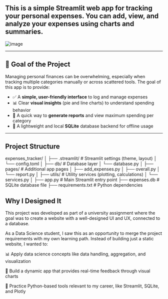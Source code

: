 
## This is a simple Streamlit web app for tracking your personal expenses. You can add, view, and analyze your expenses using charts and summaries.
![image](https://github.com/user-attachments/assets/858e17e6-51c3-4e64-9938-f68dd611d2be)

---

## 🎯 Goal of the Project

Managing personal finances can be overwhelming, especially when tracking multiple categories manually or across scattered tools. The goal of this app is to provide:

- ✅ A **simple, user-friendly interface** to log and manage expenses
- 📊 Clear **visual insights** (pie and line charts) to understand spending behavior
- 🧾 A quick way to **generate reports** and view maximum spending per category
- 📁 A lightweight and local **SQLite** database backend for offline usage

---

##  Project Structure
expenses_tracker/
│
├── .streamlit/ # Streamlit settings (theme, layout)
│ └── config.toml
│
├── db/ # Database layer
│ └── database.py
│
├── pages/ # Additional app pages
│ ├── add_expenses.py
│ ├── overall.py
│ └── report.py
│
├── utils/ # Utility services (plotting, calculations)
│ └── services.py
│
├── app.py # Main Streamlit entry point
├── expenses.db # SQLite database file
├── requirements.txt # Python dependencies

## Why I Designed It
This project was developed as part of a university assignment where the goal was to create a website with a well-designed UI and UX, connected to a database.

As a Data Science student, I saw this as an opportunity to merge the project requirements with my own learning path. Instead of building just a static website, I wanted to:

📊 Apply data science concepts like data handling, aggregation, and visualization

🔄 Build a dynamic app that provides real-time feedback through visual charts

🧠 Practice Python-based tools relevant to my career, like Streamlit, SQLite, and Plotly
